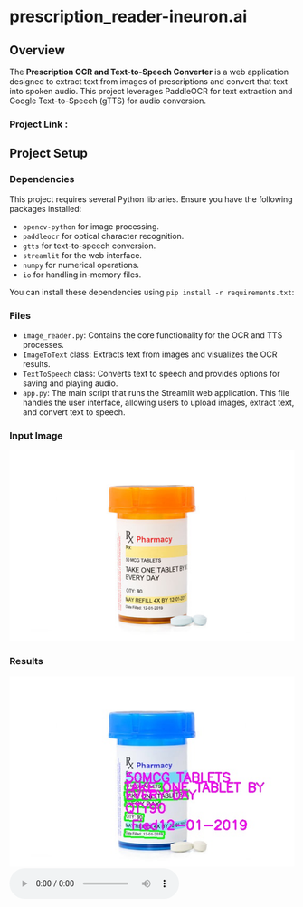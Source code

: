 # prescription_reader-ineuron.ai

## Overview

The **Prescription OCR and Text-to-Speech Converter** is a web application designed to extract text from images of prescriptions and convert that text into spoken audio. This project leverages PaddleOCR for text extraction and Google Text-to-Speech (gTTS) for audio conversion.

### Project Link : 

## Project Setup

### Dependencies

This project requires several Python libraries. Ensure you have the following packages installed:

- `opencv-python` for image processing.
- `paddleocr` for optical character recognition.
- `gtts` for text-to-speech conversion.
- `streamlit` for the web interface.
- `numpy` for numerical operations.
- `io` for handling in-memory files.

You can install these dependencies using `pip install -r requirements.txt`:

### Files
- `image_reader.py`: Contains the core functionality for the OCR and TTS processes.
- `ImageToText` class: Extracts text from images and visualizes the OCR results.
- `TextToSpeech` class: Converts text to speech and provides options for saving and playing audio.
- `app.py`: The main script that runs the Streamlit web application. This file handles the user interface, allowing users to upload images, extract text, and convert text to speech.

### Input Image
![input](drug1.jpg)

### Results
![image with extracted text](result_image.jpg)
![downloaded audio](result_audio.mp3)
